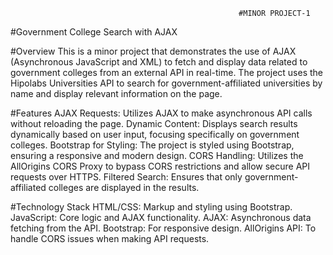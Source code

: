                                                        #MINOR PROJECT-1
#Government College Search with AJAX

#Overview
This is a minor project that demonstrates the use of AJAX (Asynchronous JavaScript and XML) to fetch
and display data related to government colleges from an external API in real-time. 
The project uses the Hipolabs Universities API to search for government-affiliated universities by name and display relevant information on the page.

#Features
AJAX Requests: Utilizes AJAX to make asynchronous API calls without reloading the page.
Dynamic Content: Displays search results dynamically based on user input, focusing specifically on government colleges.
Bootstrap for Styling: The project is styled using Bootstrap, ensuring a responsive and modern design.
CORS Handling: Utilizes the AllOrigins CORS Proxy to bypass CORS restrictions and allow secure API requests over HTTPS.
Filtered Search: Ensures that only government-affiliated colleges are displayed in the results.

#Technology Stack
HTML/CSS: Markup and styling using Bootstrap.
JavaScript: Core logic and AJAX functionality.
AJAX: Asynchronous data fetching from the API.
Bootstrap: For responsive design.
AllOrigins API: To handle CORS issues when making API requests.
